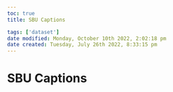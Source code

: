 ```yaml
---
toc: true
title: SBU Captions

tags: ['dataset']
date modified: Monday, October 10th 2022, 2:02:18 pm
date created: Tuesday, July 26th 2022, 8:33:15 pm
---
```


# SBU Captions



